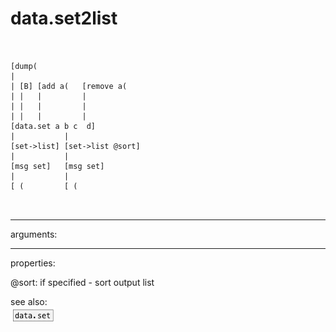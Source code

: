 # data.set2list

```


[dump(
|
| [B] [add a(   [remove a(
| |   |         |
| |   |         |
| |   |         |
[data.set a b c  d]
|           |
[set->list] [set->list @sort]
|           |
[msg set]   [msg set]
|           |
[ (         [ (

            
```
---
arguments:


---
properties:

@sort: if specified - sort output list<br>

see also:<br>
![data.set](img/object_data.set.png)
